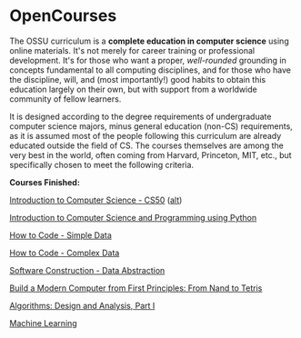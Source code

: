 # OpenCourses

The OSSU curriculum is a **complete education in computer science** using online materials.
It's not merely for career training or professional development.
It's for those who want a proper, *well-rounded* grounding in concepts fundamental to all computing disciplines,
and for those who have the discipline, will, and (most importantly!) good habits to obtain this education largely on their own,
but with support from a worldwide community of fellow learners.

It is designed according to the degree requirements of undergraduate computer science majors, minus general education (non-CS) requirements,
as it is assumed most of the people following this curriculum are already educated outside the field of CS.
The courses themselves are among the very best in the world, often coming from Harvard, Princeton, MIT, etc.,
but specifically chosen to meet the following criteria.

**Courses Finished:**

[Introduction to Computer Science - CS50](https://www.edx.org/course/introduction-computer-science-harvardx-cs50x#!) ([alt](https://cs50.harvard.edu/))

[Introduction to Computer Science and Programming using Python](https://www.edx.org/course/introduction-computer-science-mitx-6-00-1x-10)

[How to Code - Simple Data](https://www.edx.org/course/how-code-simple-data-ubcx-htc1x)

[How to Code - Complex Data](https://www.edx.org/course/how-code-complex-data-ubcx-htc2x) 

[Software Construction - Data Abstraction](https://www.edx.org/course/software-construction-data-abstraction-ubcx-softconst1x)

[Build a Modern Computer from First Principles: From Nand to Tetris](https://www.coursera.org/learn/build-a-computer)

[Algorithms: Design and Analysis, Part I](https://lagunita.stanford.edu/courses/course-v1:Engineering+Algorithms1+SelfPaced/about)

[Machine Learning](https://www.coursera.org/learn/machine-learning)


